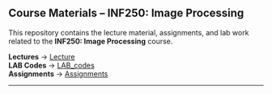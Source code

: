 ## Course Materials – INF250: Image Processing

This repository contains the lecture material, assignments, and lab work related to the **INF250: Image Processing** course.

**Lectures** → [Lecture](Lecture)  
**LAB Codes** → [LAB_codes](LAB_codes)  
**Assignments** → [Assignments](Assignments)  

---
